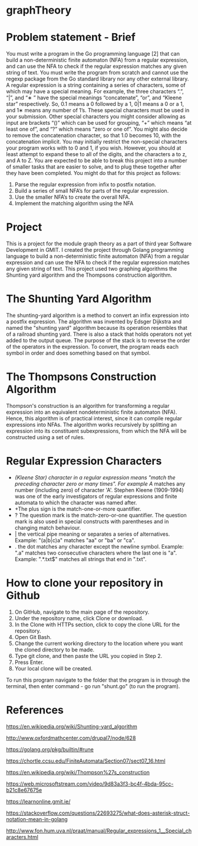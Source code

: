 # graphTheory

# Problem statement - Brief
You must write a program in the Go programming language [2] that can
build a non-deterministic finite automaton (NFA) from a regular expression,
and can use the NFA to check if the regular expression matches any given
string of text. You must write the program from scratch and cannot use the
regexp package from the Go standard library nor any other external library.
A regular expression is a string containing a series of characters, some
of which may have a special meaning. For example, the three characters
“.”, “|”, and “∗
” have the special meanings “concatenate”, “or”, and “Kleene
star” respectively. So, 0.1 means a 0 followed by a 1, 0|1 means a 0 or a 1,
and 1∗ means any number of 1’s. These special characters must be used in
your submission.
Other special characters you might consider allowing as input are brackets
“()” which can be used for grouping, “+” which means “at least one of”, and
“?” which means “zero or one of”. You might also decide to remove the
concatenation character, so that 1.0 becomes 10, with the concatenation
implicit.
You may initially restrict the non-special characters your program works
with to 0 and 1, if you wish. However, you should at least attempt to expand
these to all of the digits, and the characters a to z, and A to Z.
You are expected to be able to break this project into a number of smaller
tasks that are easier to solve, and to plug these together after they have been
completed. You might do that for this project as follows:
1. Parse the regular expression from infix to postfix notation.
2. Build a series of small NFA’s for parts of the regular expression.
3. Use the smaller NFA’s to create the overall NFA.
4. Implement the matching algorithm using the NFA

# Project
This is a project for the module graph theory as a part of third year Software Development in GMIT. I created the project through Golang programming language to build a non-deterministic finite automaton (NFA) from a regular expression and can use the NFA to check if the regular expression matches any given string of text. This project used two graphing algorithms the Shunting yard algorithm and the Thompsons construction algorithm.

# The Shunting Yard Algorithm
The shunting-yard algorithm is a method to convert an infix expression into a postfix expression. The algorithm was invented by Edsger Dijkstra and named the "shunting yard" algorithm because its operation resembles that of a railroad shunting yard. There is also a stack that holds operators not yet added to the output queue. The purpose of the stack is to reverse the order of the operators in the expression. To convert, the program reads each symbol in order and does something based on that symbol.

# The Thompsons Construction Algorithm
Thompson's construction is an algorithm for transforming a regular expression into an equivalent nondeterministic finite automaton (NFA). Hence, this algorithm is of practical interest, since it can compile regular expressions into NFAs.
The algorithm works recursively by splitting an expression into its constituent subexpressions, from which the NFA will be constructed using a set of rules.

# Regular Expression Characters
- *(Kleene Star) character in a regular expression means "match the preceding character zero or many times". For example A* matches       any number (including zero) of character 'A'. Stephen Kleene (1909-1994) was one of the early investigators of regular expressions and   finite automata to which the character was named after.
- +The plus sign is the match-one-or-more quantifier.
- ? The question mark is the match-zero-or-one quantifier. The question mark is also used in special constructs with parentheses and in   changing match behaviour.
- | the vertical pipe meaning or separates a series of alternatives.
    Example: "(a|b|c)a" matches "aa" or "ba" or "ca".
- . the dot matches any character except the newline symbol.
    Example: ".a" matches two consecutive characters where the last one is "a".
    Example: ".*\.txt$" matches all strings that end in ".txt".

# How to clone your repository in Github
1.	On GitHub, navigate to the main page of the repository.
2.	Under the repository name, click Clone or download.
3.	In the Clone with HTTPs section, click to copy the clone URL for the repository.
4.	Open Git Bash.
5.	Change the current working directory to the location where you want the cloned directory to be made.
6.	Type git clone, and then paste the URL you copied in Step 2.
7.	Press Enter.
8.	Your local clone will be created.

To run this program navigate to the folder that the program is in through the terminal, then enter command - go run "shunt.go"  (to run the program).

# References
https://en.wikipedia.org/wiki/Shunting-yard_algorithm

http://www.oxfordmathcenter.com/drupal7/node/628

https://golang.org/pkg/builtin/#rune

https://chortle.ccsu.edu/FiniteAutomata/Section07/sect07_16.html

https://en.wikipedia.org/wiki/Thompson%27s_construction

https://web.microsoftstream.com/video/9d83a3f3-bc4f-4bda-95cc-b21c8e67675e

https://learnonline.gmit.ie/

https://stackoverflow.com/questions/22693275/what-does-asterisk-struct-notation-mean-in-golang

http://www.fon.hum.uva.nl/praat/manual/Regular_expressions_1__Special_characters.html

